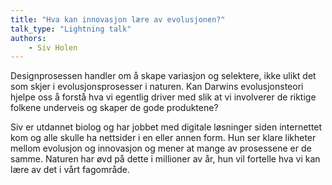 ```yaml
---
title: "Hva kan innovasjon lære av evolusjonen?"
talk_type: "Lightning talk"
authors:
    - Siv Holen
---
```

Designprosessen handler om å skape variasjon og selektere, ikke ulikt det som skjer i evolusjonsprosesser i naturen. Kan Darwins evolusjonsteori hjelpe oss å forstå hva vi egentlig driver med slik at vi involverer de riktige folkene underveis og skaper de gode produktene?

Siv er utdannet biolog og har jobbet med digitale løsninger siden internettet kom og alle skulle ha nettsider i en eller annen form. Hun ser klare likheter mellom evolusjon og innovasjon og mener at mange av prosessene er de samme. Naturen har øvd på dette i millioner av år, hun vil fortelle hva vi kan lære av det i vårt fagområde.

